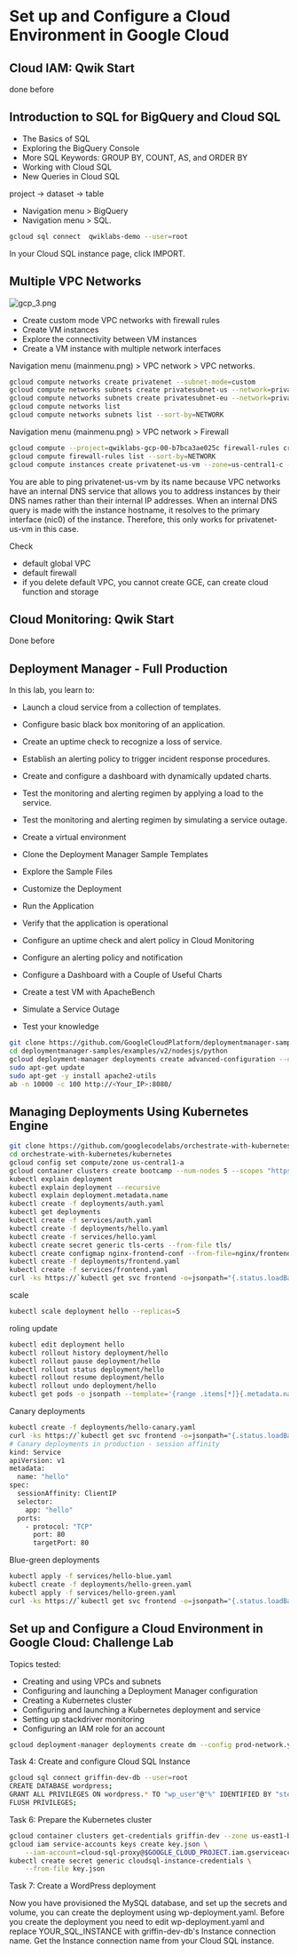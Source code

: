 # Set up and Configure a Cloud Environment in Google Cloud

## Cloud IAM: Qwik Start

done before

## Introduction to SQL for BigQuery and Cloud SQL

- The Basics of SQL
- Exploring the BigQuery Console
- More SQL Keywords: GROUP BY, COUNT, AS, and ORDER BY
- Working with Cloud SQL
- New Queries in Cloud SQL

project → dataset → table

- Navigation menu > BigQuery
- Navigation menu > SQL.

```bash
gcloud sql connect  qwiklabs-demo --user=root
```

In your Cloud SQL instance page, click IMPORT.

## Multiple VPC Networks

![gcp_3.png](gcp_3.png)

- Create custom mode VPC networks with firewall rules
- Create VM instances
- Explore the connectivity between VM instances
- Create a VM instance with multiple network interfaces

Navigation menu (mainmenu.png) > VPC network > VPC networks.

```bash
gcloud compute networks create privatenet --subnet-mode=custom
gcloud compute networks subnets create privatesubnet-us --network=privatenet --region=us-central1 --range=172.16.0.0/24
gcloud compute networks subnets create privatesubnet-eu --network=privatenet --region=europe-west1 --range=172.20.0.0/20
gcloud compute networks list
gcloud compute networks subnets list --sort-by=NETWORK
```

Navigation menu (mainmenu.png) > VPC network > Firewall

```bash
gcloud compute --project=qwiklabs-gcp-00-b7bca3ae025c firewall-rules create managementnet-allow-icmp-ssh-rdp --direction=INGRESS --priority=1000 --network=managementnet --action=ALLOW --rules=tcp:22,tcp:3389,icmp --source-ranges=0.0.0.0/0
gcloud compute firewall-rules list --sort-by=NETWORK
gcloud compute instances create privatenet-us-vm --zone=us-central1-c --machine-type=n1-standard-1 --subnet=privatesubnet-us
```

You are able to ping privatenet-us-vm by its name because VPC networks have an internal DNS service that allows you to address instances by their DNS names rather than their internal IP addresses. When an internal DNS query is made with the instance hostname, it resolves to the primary interface (nic0) of the instance. Therefore, this only works for privatenet-us-vm in this case.

Check

- default global VPC
- default firewall
- if you delete default VPC, you cannot create GCE, can create cloud function and storage

## Cloud Monitoring: Qwik Start

Done before

## Deployment Manager - Full Production

In this lab, you learn to:

- Launch a cloud service from a collection of templates.
- Configure basic black box monitoring of an application.
- Create an uptime check to recognize a loss of service.
- Establish an alerting policy to trigger incident response procedures.
- Create and configure a dashboard with dynamically updated charts.
- Test the monitoring and alerting regimen by applying a load to the service.
- Test the monitoring and alerting regimen by simulating a service outage.

- Create a virtual environment
- Clone the Deployment Manager Sample Templates
- Explore the Sample Files
- Customize the Deployment
- Run the Application
- Verify that the application is operational
- Configure an uptime check and alert policy in Cloud Monitoring
- Configure an alerting policy and notification
- Configure a Dashboard with a Couple of Useful Charts
- Create a test VM with ApacheBench
- Simulate a Service Outage
- Test your knowledge

```bash
git clone https://github.com/GoogleCloudPlatform/deploymentmanager-samples.git
cd deploymentmanager-samples/examples/v2/nodesjs/python
gcloud deployment-manager deployments create advanced-configuration --config nodejs.yaml
sudo apt-get update
sudo apt-get -y install apache2-utils
ab -n 10000 -c 100 http://<Your_IP>:8080/
```

## Managing Deployments Using Kubernetes Engine

```bash
git clone https://github.com/googlecodelabs/orchestrate-with-kubernetes.git
cd orchestrate-with-kubernetes/kubernetes
gcloud config set compute/zone us-central1-a
gcloud container clusters create bootcamp --num-nodes 5 --scopes "https://www.googleapis.com/auth/projecthosting,storage-rw"
kubectl explain deployment
kubectl explain deployment --recursive
kubectl explain deployment.metadata.name
kubectl create -f deployments/auth.yaml
kubectl get deployments
kubectl create -f services/auth.yaml
kubectl create -f deployments/hello.yaml
kubectl create -f services/hello.yaml
kubectl create secret generic tls-certs --from-file tls/
kubectl create configmap nginx-frontend-conf --from-file=nginx/frontend.conf
kubectl create -f deployments/frontend.yaml
kubectl create -f services/frontend.yaml
curl -ks https://`kubectl get svc frontend -o=jsonpath="{.status.loadBalancer.ingress[0].ip}"`
```

scale

```bash
kubectl scale deployment hello --replicas=5
```

roling update

```bash
kubectl edit deployment hello
kubectl rollout history deployment/hello
kubectl rollout pause deployment/hello
kubectl rollout status deployment/hello
kubectl rollout resume deployment/hello
kubectl rollout undo deployment/hello
kubectl get pods -o jsonpath --template='{range .items[*]}{.metadata.name}{"\t"}{"\t"}{.spec.containers[0].image}{"\n"}{end}'
```

Canary deployments

```bash
kubectl create -f deployments/hello-canary.yaml
curl -ks https://`kubectl get svc frontend -o=jsonpath="{.status.loadBalancer.ingress[0].ip}"`/version
# Canary deployments in production - session affinity
kind: Service
apiVersion: v1
metadata:
  name: "hello"
spec:
  sessionAffinity: ClientIP
  selector:
    app: "hello"
  ports:
    - protocol: "TCP"
      port: 80
      targetPort: 80
```

Blue-green deployments

```bash
kubectl apply -f services/hello-blue.yaml
kubectl create -f deployments/hello-green.yaml
kubectl apply -f services/hello-green.yaml
curl -ks https://`kubectl get svc frontend -o=jsonpath="{.status.loadBalancer.ingress[0].ip}"`/version
```

## Set up and Configure a Cloud Environment in Google Cloud: Challenge Lab

Topics tested:

- Creating and using VPCs and subnets
- Configuring and launching a Deployment Manager configuration
- Creating a Kubernetes cluster
- Configuring and launching a Kubernetes deployment and service
- Setting up stackdriver monitoring
- Configuring an IAM role for an account

```bash
gcloud deployment-manager deployments create dm --config prod-network.yaml
```

Task 4: Create and configure Cloud SQL Instance

```bash
gcloud sql connect griffin-dev-db --user=root
CREATE DATABASE wordpress;
GRANT ALL PRIVILEGES ON wordpress.* TO "wp_user"@"%" IDENTIFIED BY "stormwind_rules";
FLUSH PRIVILEGES;
```

Task 6: Prepare the Kubernetes cluster

```bash
gcloud container clusters get-credentials griffin-dev --zone us-east1-b
gcloud iam service-accounts keys create key.json \
    --iam-account=cloud-sql-proxy@$GOOGLE_CLOUD_PROJECT.iam.gserviceaccount.com
kubectl create secret generic cloudsql-instance-credentials \
    --from-file key.json
```

Task 7: Create a WordPress deployment

Now you have provisioned the MySQL database, and set up the secrets and volume, you can create the deployment using wp-deployment.yaml. Before you create the deployment you need to edit wp-deployment.yaml and replace YOUR_SQL_INSTANCE with griffin-dev-db's Instance connection name. Get the Instance connection name from your Cloud SQL instance.